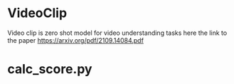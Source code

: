 # VideoClip
Video clip is zero shot model for video understanding tasks
here the link to the paper https://arxiv.org/pdf/2109.14084.pdf
# calc_score.py
